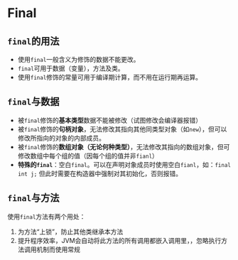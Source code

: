 # Final

## `final`的用法
- 使用`final`一般含义为修饰的数据不能更改。
- `final`可用于数据（变量），方法及类。
- 使用`final`修饰的常量可用于编译期计算，而不用在运行期再运算。

## `final`与数据
- 被`final`修饰的**基本类型**数据不能被修改（试图修改会编译器报错）
- 被`final`修饰的**句柄对象**，无法修改其指向其他同类型对象（如`new`），但可以修改所指向的对象的内部成员。
- 被`final`修饰的**数组对象（无论何种类型）**，无法修改其指向的数组对象，但可修改数组中每个组的值（因每个组的值并非`fianl`）
- **特殊的`final`**：空白`final`。可以在声明对象成员时使用空白`fianl`，如：`final int j;` 但此时需要在构造器中强制对其初始化，否则报错。

## `final`与方法
使用`final`方法有两个用处：
1. 为方法“上锁”，防止其他类继承本方法
2. 提升程序效率，JVM会自动将此方法的所有调用都嵌入调用里，，忽略执行方法调用机制而使用常规

